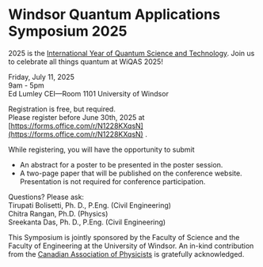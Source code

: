 # Windsor Quantum Applications Symposium 2025
2025 is the [International Year of Quantum Science and Technology](https://quantum2025.org/).  Join us to celebrate all things quantum at WiQAS 2025!

Friday, July 11, 2025 </br>
9am - 5pm </br>
Ed Lumley CEI—Room 1101 University of Windsor </br>

Registration is free, but required.  </br>
Please register before June 30th, 2025 at [https://forms.office.com/r/N1228KXqsN](https://forms.office.com/r/N1228KXqsN) .

While registering, you will have the opportunity to submit 
- An abstract for a poster to be presented in the poster session.
- A two-page paper that will be published on the conference website. </br>
Presentation is not required for conference participation.

Questions?  Please ask: </br>
Tirupati Bolisetti, Ph. D., P.Eng. (Civil Engineering) </br>
Chitra Rangan, Ph.D. (Physics) </br>
Sreekanta Das, Ph. D., P.Eng. (Civil Engineering) </br>

This Symposium is jointly sponsored by the Faculty of Science and the Faculty of Engineering at the University of Windsor.  An in-kind contribution from the [Canadian Association of Physicists](https://iyqcda.cap.ca/) is gratefully acknowledged.
